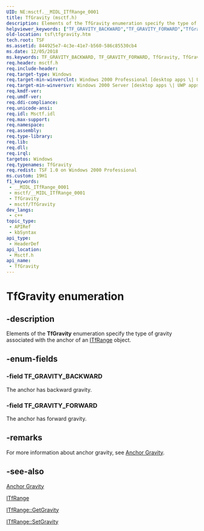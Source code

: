 ```yaml
---
UID: NE:msctf.__MIDL_ITfRange_0001
title: TfGravity (msctf.h)
description: Elements of the TfGravity enumeration specify the type of gravity associated with the anchor of an ITfRange object.
helpviewer_keywords: ["TF_GRAVITY_BACKWARD","TF_GRAVITY_FORWARD","TfGravity","TfGravity enumeration [Text Services Framework]","_tsf_tfgravity_ref","msctf/TF_GRAVITY_BACKWARD","msctf/TF_GRAVITY_FORWARD","msctf/TfGravity","tsf.tfgravity"]
old-location: tsf\tfgravity.htm
tech.root: TSF
ms.assetid: 844925e7-4c3e-41e7-b560-586c85530cb4
ms.date: 12/05/2018
ms.keywords: TF_GRAVITY_BACKWARD, TF_GRAVITY_FORWARD, TfGravity, TfGravity enumeration [Text Services Framework], _tsf_tfgravity_ref, msctf/TF_GRAVITY_BACKWARD, msctf/TF_GRAVITY_FORWARD, msctf/TfGravity, tsf.tfgravity
req.header: msctf.h
req.include-header: 
req.target-type: Windows
req.target-min-winverclnt: Windows 2000 Professional [desktop apps \| UWP apps]
req.target-min-winversvr: Windows 2000 Server [desktop apps \| UWP apps]
req.kmdf-ver: 
req.umdf-ver: 
req.ddi-compliance: 
req.unicode-ansi: 
req.idl: Msctf.idl
req.max-support: 
req.namespace: 
req.assembly: 
req.type-library: 
req.lib: 
req.dll: 
req.irql: 
targetos: Windows
req.typenames: TfGravity
req.redist: TSF 1.0 on Windows 2000 Professional
ms.custom: 19H1
f1_keywords:
 - __MIDL_ITfRange_0001
 - msctf/__MIDL_ITfRange_0001
 - TfGravity
 - msctf/TfGravity
dev_langs:
 - c++
topic_type:
 - APIRef
 - kbSyntax
api_type:
 - HeaderDef
api_location:
 - Msctf.h
api_name:
 - TfGravity
---
```


# TfGravity enumeration


## -description

Elements of the <b>TfGravity</b> enumeration specify the type of gravity associated with the anchor of an <a href="/windows/desktop/api/msctf/nn-msctf-itfrange">ITfRange</a> object.

## -enum-fields

### -field TF_GRAVITY_BACKWARD

The anchor has backward gravity.

### -field TF_GRAVITY_FORWARD

The anchor has forward gravity.

## -remarks

For more information about anchor gravity, see <a href="/windows/desktop/TSF/ranges">Anchor Gravity</a>.

## -see-also

<a href="/windows/desktop/TSF/ranges">Anchor Gravity</a>



<a href="/windows/desktop/api/msctf/nn-msctf-itfrange">ITfRange</a>



<a href="/windows/desktop/api/msctf/nf-msctf-itfrange-getgravity">ITfRange::GetGravity</a>



<a href="/windows/desktop/api/msctf/nf-msctf-itfrange-setgravity">ITfRange::SetGravity</a>